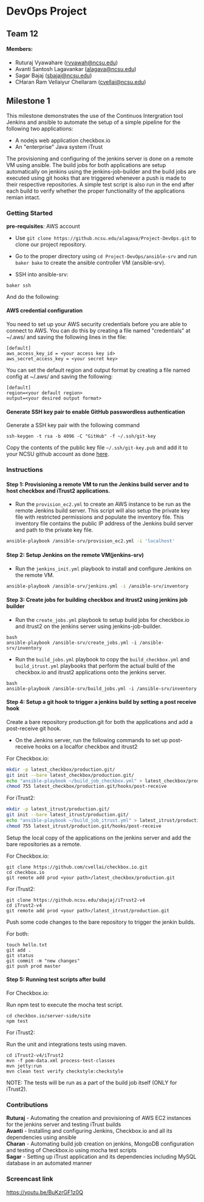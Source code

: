 # DevOps Project 

## Team 12
#### Members:
+ Ruturaj Vyawahare (rvyawah@ncsu.edu)
+ Avanti Santosh Lagavankar (alagava@ncsu.edu)
+ Sagar Bajaj (sbajaj@ncsu.edu)
+ CHaran Ram Vellaiyur Chellaram (cvellai@ncsu.edu)

## Milestone 1
 This milestone demonstrates the use of the Continuos Intergration tool Jenkins and ansible to automate the setup of a simple pipeline for the following two applications:
- A nodejs web application checkbox.io
- An "enterprise" Java system iTrust
 
 The provisioning and configuring of the jenkins server is done on a remote VM using ansible. The build jobs for both applications are setup automatically on jenkins using the jenkins-job-builder and the build jobs are executed using git hooks that are triggered whenever a push is made to their respective repositories. A simple test script is also run in the end after each build to verify whether the proper functionality of the applications remian intact.
   
 ### Getting Started
 **pre-requisites**: AWS account

- Use `git clone https://github.ncsu.edu/alagava/Project-DevOps.git` to clone our project repository.
 
- Go to the proper directory using `cd Project-DevOps/ansible-srv` and run `baker bake` to create the ansible controller VM (ansible-srv).
- SSH into ansible-srv:
 ```
 baker ssh
 ```
And do the following:



#### AWS credential configuration 
 You need to set up your AWS security credentials before you are able
 to connect to AWS. You can do this by creating a file named "credentials" at ~/.aws/ 
 and saving the following lines in the file:

    [default]
    aws_access_key_id = <your access key id>
    aws_secret_access_key = <your secret key>
    
 You can set the default region and output format by creating a file named config at ~/.aws/ and saving the following:

    [default]
    region=<your default region>
    output=<your desired output format>



#### Generate SSH key pair to enable GitHub passwordless authentication 
Generate a SSH key pair with the following command
```
ssh-keygen -t rsa -b 4096 -C "GitHub" -f ~/.ssh/git-key
```
Copy the contents of the public key file `~/.ssh/git-key.pub` and add it to your NCSU github account as done [here](https://help.github.com/en/articles/adding-a-new-ssh-key-to-your-github-account).

### Instructions
#### Step 1: Provisioning a remote VM to run the Jenkins build server and to host checkbox and iTrust2 applications.

- Run the `provision_ec2.yml` to create an AWS instance to be run as the remote Jenkins build server. This script will also setup the private key file with restricted permissions and populate the inventory file. This inventory file contains the public IP address of the Jenkins build server and path to the private key file. 

```bash
ansible-playbook /ansible-srv/provision_ec2.yml -i 'localhost'
```
#### Step 2: Setup Jenkins on the remote VM(jenkins-srv)

- Run the `jenkins_init.yml` playbook to install and configure Jenkins on the remote VM.
```bash
ansible-playbook /ansible-srv/jenkins.yml -i /ansible-srv/inventory
```

#### Step 3: Create jobs for building checkbox and itrust2 using jenkins job builder

- Run the `create_jobs.yml` playbook to setup build jobs for checkbox.io and itrust2 on the jenkins server using jenkins-job-builder.

```
bash
ansible-playbook /ansible-srv/create_jobs.yml -i /ansible-srv/inventory
```
- Run the `build_jobs.yml` playbook to copy the `build_checkbox.yml` and `build_itrust.yml` playbooks that perform the actual build of the checkbox.io and itrust2 applications onto the jenkins server.

```
bash
ansible-playbook /ansible-srv/build_jobs.yml -i /ansible-srv/inventory
```

#### Step 4: Setup a git hook to trigger a jenkins build by setting a post receive hook

Create a bare repository production.git for both the applications and add a post-receive git hook. 

- On the Jenkins server, run the following commands to set up post-receive hooks on a localfor checkbox and itrust2

For Checkbox.io:
```bash
mkdir -p latest_checkbox/production.git/
git init --bare latest_checkbox/production.git/
echo "ansible-playbook ~/build_job_checkbox.yml" > latest_checkbox/production.git/hooks/post-receive
chmod 755 latest_checkbox/production.git/hooks/post-receive
```
For iTrust2:
```bash
mkdir -p latest_itrust/production.git/
git init --bare latest_itrust/production.git/
echo "ansible-playbook ~/build_job_itrust.yml" > latest_itrust/production.git/hooks/post-receive
chmod 755 latest_itrust/production.git/hooks/post-receive
```

Setup the local copy of the applications on the jenkins server and add the bare repositories as a remote.

For Checkbox.io:
```
git clone https://github.com/cvellai/checkbox.io.git
cd checkbox.io
git remote add prod <your path>/latest_checkbox/production.git
```
For iTrust2:
```
git clone https://github.ncsu.edu/sbajaj/iTrust2-v4
cd iTrust2-v4
git remote add prod <your path>/latest_itrust/production.git
```

Push some code changes to the bare repository to trigger the jenkin builds.

For both:
```
touch hello.txt
git add .
git status
git commit -m "new changes"
git push prod master
```
#### Step 5: Running test scripts after build  
 For Checkbox.io:
 
 Run npm test to execute the mocha test script.
 
 ```
 cd checkbox.io/server-side/site
 npm test
 ```
 
 For iTrust2:
 
 Run the unit and integrations tests using maven.
 
 ```
 cd iTrust2-v4/iTrust2
 mvn -f pom-data.xml process-test-classes
 mvn jetty:run
 mvn clean test verify checkstyle:checkstyle
 ```
 NOTE: The tests will be run as a part of the build job itself (ONLY for iTrust2).
 
### Contributions

  **Ruturaj** - Automating the creation and provisioning of AWS EC2 instances for the jenkins server and testing iTrust builds  
  **Avanti** - Installing and configuring Jenkins, Checkbox.io and all its dependencies using ansible                          
  **Charan** - Automating build job creation on jenkins, MongoDB configuration and testing of Checkbox.io using mocha test scripts       
  **Sagar** - Setting up iTrust application and its dependencies including MySQL database in an automated manner
 

 ### Screencast link
 
 https://youtu.be/BuKzrGF1z0Q
 
